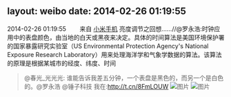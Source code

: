 layout: weibo
date: 2014-02-26 01:19:55
---
<meta name="referrer" content="no-referrer" />

2014-02-26 01:19:55  &nbsp;&nbsp;&nbsp;&nbsp;&nbsp;&nbsp; 来自 <a href="http://app.weibo.com/t/feed/22zMnn" rel="nofollow">小米手机</a>
亮度调节之回想……//@罗永浩:时钟应用中的表盘颜色，由当地的白天或黑夜来决定。具体的时间算法是美国环境保护署的国家暴露研究实验室（US Environmental Protection Agency's National Exposure Research Laboratory）用来处理海洋学和气象学数据的算法。该算法的原理是根据某城市的经度、纬度、时间
>  @春光_光光光: 谁能告诉我差五分钟，一个表盘是黑色的，而另一个是白色的。@罗永浩 @锤子科技 我在:http://t.cn/8FmLOUW ​​​
>  ![图片](https://ww3.sinaimg.cn/large/630b6211jw1eduxj01njoj20k00zk0uu.jpg)
>  ![图片](https://ww4.sinaimg.cn/large/630b6211jw1eduxj30p0gj20k00zkgnj.jpg)
